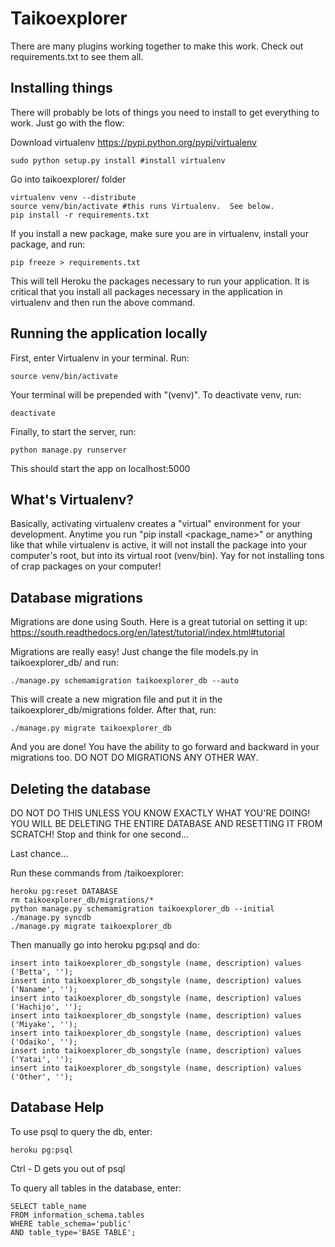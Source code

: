# Taikoexplorer

There are many plugins working together to make this work.  Check out
requirements.txt to see them all.  

## Installing things

There will probably be lots of things you need to install to get everything to
work.  Just go with the flow:

Download virtualenv https://pypi.python.org/pypi/virtualenv

    sudo python setup.py install #install virtualenv

Go into taikoexplorer/ folder

    virtualenv venv --distribute
    source venv/bin/activate #this runs Virtualenv.  See below.
    pip install -r requirements.txt

If you install a new package, make sure you are in virtualenv, install your
package, and run:

    pip freeze > requirements.txt

This will tell Heroku the packages necessary to run your application.  It is
critical that you install all packages necessary in the application in
virtualenv and then run the above command.

## Running the application locally

First, enter Virtualenv in your terminal.  Run:

    source venv/bin/activate

Your terminal will be prepended with "(venv)".  To deactivate venv, run:

    deactivate

Finally, to start the server, run:

    python manage.py runserver

This should start the app on localhost:5000

## What's Virtualenv?

Basically, activating virtualenv creates a "virtual" environment for your
development.  Anytime you run "pip install <package_name>" or anything like that
while virtualenv is active, it will not install the package into your computer's
root, but into its virtual root (venv/bin).  Yay for not installing tons of crap
packages on your computer!

## Database migrations

Migrations are done using South.  Here is a great tutorial on setting it up:
https://south.readthedocs.org/en/latest/tutorial/index.html#tutorial

Migrations are really easy!  Just change the file models.py in taikoexplorer_db/
and run:

    ./manage.py schemamigration taikoexplorer_db --auto

This will create a new migration file and put it in the
taikoexplorer_db/migrations folder.  After that, run:

    ./manage.py migrate taikoexplorer_db

And you are done!  You have the ability to go forward and backward in your
migrations too.  DO NOT DO MIGRATIONS ANY OTHER WAY.

## Deleting the database
DO NOT DO THIS UNLESS YOU KNOW EXACTLY WHAT YOU'RE DOING!
YOU WILL BE DELETING THE ENTIRE DATABASE AND RESETTING IT FROM SCRATCH!
Stop and think for one second...

Last chance...

Run these commands from /taikoexplorer: 

    heroku pg:reset DATABASE
    rm taikoexplorer_db/migrations/*
    python manage.py schemamigration taikoexplorer_db --initial
    ./manage.py syncdb
    ./manage.py migrate taikoexplorer_db
    
Then manually go into heroku pg:psql and do:

    insert into taikoexplorer_db_songstyle (name, description) values ('Betta', '');
    insert into taikoexplorer_db_songstyle (name, description) values ('Naname', '');
    insert into taikoexplorer_db_songstyle (name, description) values ('Hachijo', '');
    insert into taikoexplorer_db_songstyle (name, description) values ('Miyake', '');
    insert into taikoexplorer_db_songstyle (name, description) values ('Odaiko', '');
    insert into taikoexplorer_db_songstyle (name, description) values ('Yatai', '');
    insert into taikoexplorer_db_songstyle (name, description) values ('Other', '');

## Database Help

To use psql to query the db, enter: 

    heroku pg:psql
    
Ctrl - D gets you out of psql

To query all tables in the database, enter:

    SELECT table_name 
    FROM information_schema.tables 
    WHERE table_schema='public' 
    AND table_type='BASE TABLE';
